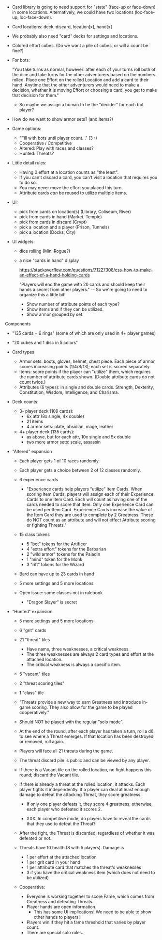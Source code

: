 - Card library is going to need support for "state" (face-up or
  face-down) in some locations.  Alternatively, we could have two
  locations (loc-face-up, loc-face-down).

- Card locations: deck, discard, location[x], hand[x]

- We probably also need "card" decks for settings and locations.

- Colored effort cubes.
  (Do we want a pile of cubes, or will a count be fine?)

- For bots:

  "You take turns as normal, however: after each of your turns roll
  both of the dice and take turns for the other adventurers based on
  the numbers rolled. Place one Effort on the rolled Location and add
  a card to their hand. Anytime that the other adventurers would need
  to make a decision, whether it is moving Effort or choosing a card,
  you get to make that decision for them."

  - So maybe we assign a human to be the "decider" for each bot player?

- How do we want to show armor sets? (and items?)

- Game options:
  - "Fill with bots until player count..." (3+)
  - Cooperative / Competitive
  - Altered: Play with races and classes?
  - Hunted: Threats?

- Little detail rules:
  - Having 0 effort at a location counts as "the least".
  - If you can't discard a card, you can't visit a location that requires you to do so.
  - You may never move the effort you placed this turn.
  - Attribute cards *can* be reused to utilize multiple items.

- UI:
  - pick from cards on location(s) (Library, Coliseum, River)
  - pick from cards in hand (Market, Temple)
  - pick from cards in discard (Crypt)
  - pick a location and a player (Prison, Tunnels)
  - pick a location (Docks, City)

- UI widgets:

  - dice rolling (Mini Rogue?)

  - a nice "cards in hand" display

    https://stackoverflow.com/questions/71227308/css-how-to-make-an-effect-of-a-hand-holding-cards

    "Players will end the game with 20 cards and should keep their
    hands a secret from other players." -- So we're going to need to
    organize this a little bit!

    - Show number of attribute points of each type?
    - Show items and if they can be utilized.
    - Show armor grouped by set.

Components
  - "135 cards + 6 rings" (some of which are only used in 4+ player games)
  - "20 cubes and 1 disc in 5 colors"

- Card types
  - Armor sets: boots, gloves, helmet, chest piece.  Each piece of
    armor scores increasing points (1/4/8/13); each set is scored
    separately.
  - Items: score points if the player can "utilize" them, which
    requires the number of attribute cards shown.  (Double attribute
    cards do not count twice.)
  - Attributes (6 types): in single and double cards.  Strength,
    Dexterity, Constitution, Wisdom, Intelligence, and Charisma.

- Deck counts:
  - 3- player deck (109 cards):
    - 6x attr (8x single, 4x double)
    - 21 items
    - 4 armor sets: plate, obsidian, mage, leather
  - 4+ player deck (135 cards):
    - as above, but for each attr, 10x single and 5x double
    - two more armor sets: scale, assassin

- "Altered" expansion
  - Each player gets 1 of 10 races randomly.
  - Each player gets a choice between 2 of 12 classes randomly.
  - 6 experience cards
    - "Experience cards help players “utilize” Item Cards. When
      scoring Item Cards, players will assign each of their Experience
      Cards to one Item Card. Each will count as having one of the
      cards needed to score that Item.  Only one Experience Card can
      be used per Item Card.  Experience Cards increase the value of
      the Item Card they are used to complete by 2 Greatness.  These
      do NOT count as an attribute and will not effect Attribute
      scoring or fighting Threats."
  - 15 class tokens
    - 5 "bot" tokens for the Artificer
    - 4 "extra effort" tokens for the Barbarian
    - 2 "wild armor" tokens for the Paladin
    - 1 "mind"  token for the Monk
    - 3 "rift" tokens for the Wizard
  - Bard can have up to 23 cards in hand
  - 5 more settings and 5 more locations

  - Open issue: some classes not in rulebook
     - "Dragon Slayer" is secret

- "Hunted" expansion

  - 5 more settings and 5 more locations
  - 6 "grit" cards
  - 21 "threat" tiles
    - Have name, three weaknesses, a critical weakness.
    - The three weaknesses are always 2 card types and effort at the
      attached location.
    - The critical weakness is always a specific item.
  - 5 "vacant" tiles
  - 2 "threat scoring tiles"
  - 1 "class" tile

  - "Threats provide a new way to earn Greatness and introduce in-game
    scoring. They also allow for the game to be played cooperatively."

  - Should NOT be played with the regular "solo mode".

  - At the end of the round, after each player has taken a turn, roll
    a d6 to see where a Threat emerges.  If that location has been
    destroyed or removed, roll again.

  - Players will face all 21 threats during the game.

  - The threat discard pile is public and can be viewed by any player.

  - If there is a Vacant tile on the rolled location, no fight happens
    this round; discard the Vacant tile.

  - If there is already a threat at the rolled location, it attacks.
    Each player fights it independently.  If a player can deal at
    least enough damage to defeat the attacking Threat, they score
    greatness.

    - If only one player defeats it, they score 4 greatness;
      otherwise, each player who defeated it scores 2.

    - XXX: In competitive mode, do players have to reveal the cards
      that they use to defeat the Threat?

  - After the fight, the Threat is discarded, regardless of whether it
    was defeated or not.

  - Threats have 10 health (8 with 5 players).  Damage is
    - 1 per effort at the attached location
    - 1 per grit card in your hand
    - 1 per attribute card that matches the threat's weaknesses
    - 3 if you have the critical weakness item (which does not need to
      be utilized)

  - Cooperative:
     - Everyone is working together to score Fame, which comes from
       Greatness and defeating Threats.
     - Player hands are open information.
       - This has some UI implications!  We need to be able to show other hands to players!
     - Players win if they hit a fame threshold that varies by player
       count.
     - There are special solo rules.
